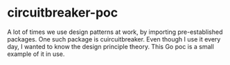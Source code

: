 # circuitbreaker-poc

A lot of times we use design patterns at work, by importing pre-established packages. One such package is cuircuitbreaker. Even though I use it every day, I wanted to know the design principle theory. This Go poc is a small example of it in use.